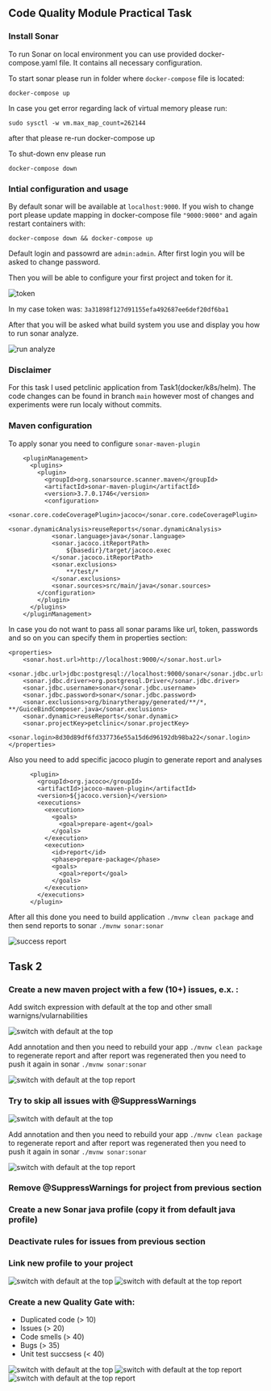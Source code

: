 ## Code Quality Module Practical Task

### Install Sonar
To run Sonar on local environment you can use provided docker-compose.yaml file. It contains all necessary configuration.

To start sonar please run in folder where `docker-compose` file is located:

```
docker-compose up
```

In case you get error regarding lack of virtual memory please run:
```
sudo sysctl -w vm.max_map_count=262144
```

after that please re-run docker-compose up

To shut-down env please run 

```
docker-compose down
```

### Intial configuration and usage

By default sonar will be available at `localhost:9000`. If you wish to change port please update mapping in docker-compose file `"9000:9000"` and again restart containers with:

```
docker-compose down && docker-compose up
```

Default login and passowrd are `admin:admin`. After first login you will be asked to change password.

Then you will be able to configure your first project and token for it.

![token](./docs/images/1.png)

In my case token was: `3a31898f127d91155efa492687ee6def20df6ba1`

After that you will be asked what build system you use and display you how to run sonar analyze.

![run analyze](./docs/images/2.png)

### Disclaimer
For this task I used petclinic application from Task1(docker/k8s/helm). The code changes can be found in branch `main` however most of changes and experiments were run localy without commits.

### Maven configuration

To apply sonar you need to configure `sonar-maven-plugin`

```
    <pluginManagement>
      <plugins>
        <plugin>
          <groupId>org.sonarsource.scanner.maven</groupId>
          <artifactId>sonar-maven-plugin</artifactId>
          <version>3.7.0.1746</version>
          <configuration>
            <sonar.core.codeCoveragePlugin>jacoco</sonar.core.codeCoveragePlugin>
            <sonar.dynamicAnalysis>reuseReports</sonar.dynamicAnalysis>
            <sonar.language>java</sonar.language>
            <sonar.jacoco.itReportPath>
                ${basedir}/target/jacoco.exec
            </sonar.jacoco.itReportPath>
            <sonar.exclusions>
                **/test/*
            </sonar.exclusions>
            <sonar.sources>src/main/java</sonar.sources>
        </configuration>
        </plugin>
      </plugins>
    </pluginManagement>
```

In case you do not want to pass all sonar params like url, token, passwords and so on you can specify them in properties section:

```
<properties>    
    <sonar.host.url>http://localhost:9000/</sonar.host.url>
    <sonar.jdbc.url>jdbc:postgresql://localhost:9000/sonar</sonar.jdbc.url>
    <sonar.jdbc.driver>org.postgresql.Driver</sonar.jdbc.driver>
    <sonar.jdbc.username>sonar</sonar.jdbc.username>
    <sonar.jdbc.password>sonar</sonar.jdbc.password>
    <sonar.exclusions>org/binarytherapy/generated/**/*, **/GuiceBindComposer.java</sonar.exclusions>
    <sonar.dynamic>reuseReports</sonar.dynamic>
    <sonar.projectKey>petclinic</sonar.projectKey>
    <sonar.login>8d30d89df6fd337736e55a15d6d96192db98ba22</sonar.login>
</properties>
```

Also you need to add specific jacoco plugin to generate report and analyses 

```
      <plugin>
        <groupId>org.jacoco</groupId>
        <artifactId>jacoco-maven-plugin</artifactId>
        <version>${jacoco.version}</version>
        <executions>
          <execution>
            <goals>
              <goal>prepare-agent</goal>
            </goals>
          </execution>
          <execution>
            <id>report</id>
            <phase>prepare-package</phase>
            <goals>
              <goal>report</goal>
            </goals>
          </execution>
        </executions>
      </plugin>
```

After all this done you need to build application `./mvnw clean package` and then send reports to sonar `./mvnw sonar:sonar`

![success report](./docs/images/3.png)

## Task 2

### Create a new maven project with a few (10+) issues, e.x. :
Add switch expression with default at the top and other small warnigns/vularnabilities

![switch with default at the top](./docs/images/4.png)

Add annotation and then you need to rebuild your app `./mvnw clean package` to regenerate report and after report was regenerated then you need to push it again in sonar
`./mvnw sonar:sonar`

![switch with default at the top report](./docs/images/5.png)


### Try to skip all issues with @SuppressWarnings

![switch with default at the top](./docs/images/6.png)

Add annotation and then you need to rebuild your app `./mvnw clean package` to regenerate report and after report was regenerated then you need to push it again in sonar
`./mvnw sonar:sonar`

![switch with default at the top report](./docs/images/7.png)


### Remove @SuppressWarnings for project from previous section
### Create a new Sonar java profile (copy it from default java profile)
### Deactivate rules for issues from previous section
### Link new profile to your project

![switch with default at the top](./docs/images/8.png)
![switch with default at the top report](./docs/images/10.png)


### Create a new Quality Gate with:
- Duplicated code (> 10)
- Issues (> 20)
- Code smells (> 40)
- Bugs (> 35)
- Unit test succsess (< 40)

![switch with default at the top](./docs/images/11.png)
![switch with default at the top report](./docs/images/12.png)
![switch with default at the top report](./docs/images/13.png)
